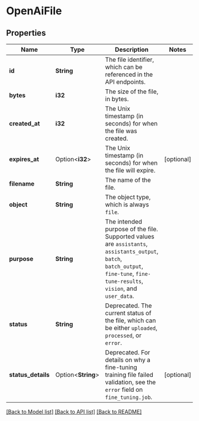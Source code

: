 # OpenAiFile

## Properties

Name | Type | Description | Notes
------------ | ------------- | ------------- | -------------
**id** | **String** | The file identifier, which can be referenced in the API endpoints. | 
**bytes** | **i32** | The size of the file, in bytes. | 
**created_at** | **i32** | The Unix timestamp (in seconds) for when the file was created. | 
**expires_at** | Option<**i32**> | The Unix timestamp (in seconds) for when the file will expire. | [optional]
**filename** | **String** | The name of the file. | 
**object** | **String** | The object type, which is always `file`. | 
**purpose** | **String** | The intended purpose of the file. Supported values are `assistants`, `assistants_output`, `batch`, `batch_output`, `fine-tune`, `fine-tune-results`, `vision`, and `user_data`. | 
**status** | **String** | Deprecated. The current status of the file, which can be either `uploaded`, `processed`, or `error`. | 
**status_details** | Option<**String**> | Deprecated. For details on why a fine-tuning training file failed validation, see the `error` field on `fine_tuning.job`. | [optional]

[[Back to Model list]](../README.md#documentation-for-models) [[Back to API list]](../README.md#documentation-for-api-endpoints) [[Back to README]](../README.md)



